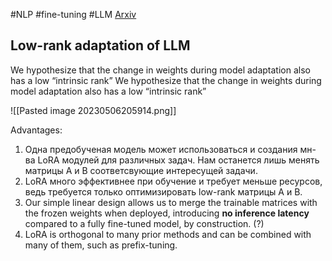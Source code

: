 #NLP #fine-tuning #LLM 
[Arxiv]()
## Low-rank adaptation of LLM
We hypothesize that the change in weights during model adaptation also has a low “intrinsic rank”
We hypothesize that the change in weights during model adaptation also has a low “intrinsic rank”

![[Pasted image 20230506205914.png]]

Advantages:
1. Одна предобученая модель может использоваться и создания мн-ва LoRA модулей для различных задач. Нам останется лишь менять матрицы A и B соответсвующие интересущей задачи.
2. LoRA много эффективнее при обучение и требует меньше ресурсов, ведь требуется только оптимизировать low-rank матрицы A и B.
3. Our simple linear design allows us to merge the trainable matrices with the frozen weights when deployed, introducing **no inference latency** compared to a fully fine-tuned model, by construction. (?)
4. LoRA is orthogonal to many prior methods and can be combined with many of them, such as prefix-tuning.



